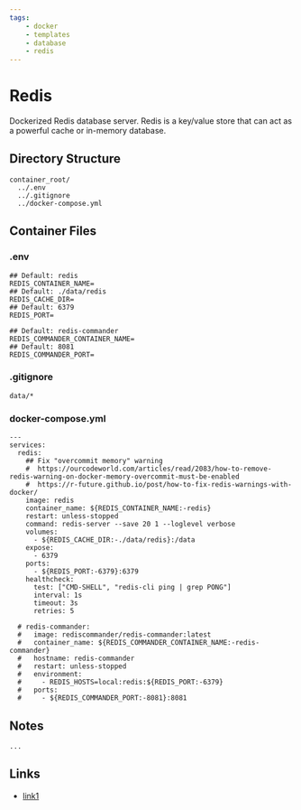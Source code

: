```yaml
---
tags:
    - docker
    - templates
    - database
    - redis
---
```


# Redis

Dockerized Redis database server. Redis is a key/value store that can act as a powerful cache or in-memory database.

## Directory Structure

```text title="Container directory structure"
container_root/
  ../.env
  ../.gitignore
  ../docker-compose.yml
```

## Container Files

### .env

```text title="redis .env" linenums="1"
## Default: redis
REDIS_CONTAINER_NAME=
## Default: ./data/redis
REDIS_CACHE_DIR=
## Default: 6379
REDIS_PORT=

## Default: redis-commander
REDIS_COMMANDER_CONTAINER_NAME=
## Default: 8081
REDIS_COMMANDER_PORT=

```

### .gitignore

```text title="redis .gitignore" linenums="1"
data/*

```

### docker-compose.yml

```text title="redis docker-compose.yml" linenums="1"
---
services:
  redis:
    ## Fix "overcommit memory" warning
    #  https://ourcodeworld.com/articles/read/2083/how-to-remove-redis-warning-on-docker-memory-overcommit-must-be-enabled
    #  https://r-future.github.io/post/how-to-fix-redis-warnings-with-docker/
    image: redis
    container_name: ${REDIS_CONTAINER_NAME:-redis}
    restart: unless-stopped
    command: redis-server --save 20 1 --loglevel verbose
    volumes:
      - ${REDIS_CACHE_DIR:-./data/redis}:/data
    expose:
      - 6379
    ports:
      - ${REDIS_PORT:-6379}:6379
    healthcheck:
      test: ["CMD-SHELL", "redis-cli ping | grep PONG"]
      interval: 1s
      timeout: 3s
      retries: 5

  # redis-commander:
  #   image: rediscommander/redis-commander:latest
  #   container_name: ${REDIS_COMMANDER_CONTAINER_NAME:-redis-commander}
  #   hostname: redis-commander
  #   restart: unless-stopped
  #   environment:
  #     - REDIS_HOSTS=local:redis:${REDIS_PORT:-6379}
  #   ports:
  #     - ${REDIS_COMMANDER_PORT:-8081}:8081

```

## Notes

`...`

## Links

- [link1](#)
